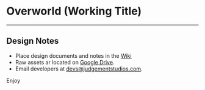 ﻿# Overworld (Working Title)
---
## Design Notes

* Place design documents and notes in the [Wiki](https://github.com/Gornel/Overworld/wiki)
* Raw assets ar located on [Google Drive](https://drive.google.com/a/judgementstudios.com/folderview?id=0BzxEGQBJqdh1ek15SG56RUdycGc&usp=sharing).
* Email developers at [devs@judgementstudios.com](mailto:devs@judgementstudios.com).

Enjoy